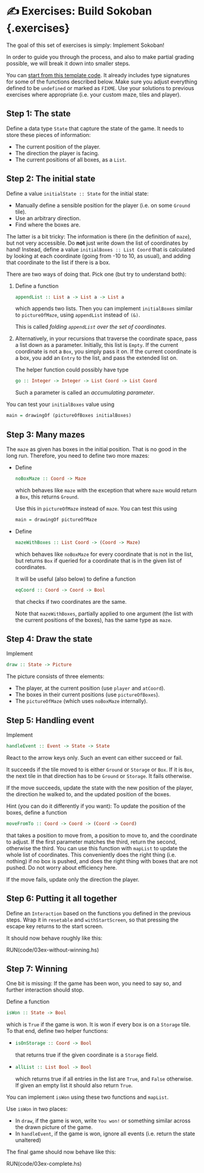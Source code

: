 ✍️ Exercises: Build Sokoban {.exercises}
========================

The goal of this set of exercises is simply: Implement Sokoban!

In order to guide you through the process, and also to make partial grading possible, we will break it down into smaller steps.

You can [start from this
template code](EDIT(code/03ex-template.hs)).
It already includes type signatures for some of the functions described below.
Make sure you adjust everything defined to be `undefined` or marked as `FIXME`.
Use your solutions to previous exercises where appropriate (i.e. your
custom maze, tiles and player).

Step 1: The state
-----------------

Define a data type `State` that capture the state of the game. It needs to store these
pieces of information:

 * The current position of the player.
 * The direction the player is facing.
 * The current positions of all boxes, as a `List`.

Step 2: The initial state
-------------------------

Define a value `initialState :: State` for the initial state:

 * Manually define a sensible position for the player (i.e. on some `Ground` tile).
 * Use an arbitrary direction.
 * Find where the boxes are.

The latter is a bit tricky: The information is there (in the definition of `maze`), but not very accessible. Do **not** just write down the list of coordinates by hand! Instead, define a value `initialBoxes :: List Coord` that is calculated by looking at each coordinate (going from -10 to 10, as usual), and adding that coordinate to the list if there is a box.

There are two ways of doing that. Pick one (but try to understand both):

 1. Define a function
    ```haskell
    appendList :: List a -> List a -> List a
    ```
    which appends two lists. Then you can implement `initialBoxes` similar to
    `pictureOfMaze`, using `appendList` instead of `(&)`.

    This is called *folding `appendList` over the set of coordinates*.

 2. Alternatively, in your recursions that traverse the coordinate space, pass
    a list down as a parameter. Initially, this list is `Empty`. If the current
    coordinate is not a `Box`, you simply pass it on. If the current coordinate
    is a box, you add an `Entry` to the list, and pass the extended list on.

    The helper function could possibly have type
    ```haskell
    go :: Integer -> Integer -> List Coord -> List Coord
    ```

    Such a parameter is called an *accumulating parameter*.

You can test your `initialBoxes` value using
```haskell
main = drawingOf (pictureOfBoxes initialBoxes)
```

Step 3: Many mazes
------------------

The `maze` as given has boxes in the initial position. That is no good in the
long run. Therefore, you need to define two more mazes:

 *  Define
    ```haskell
    noBoxMaze :: Coord -> Maze
    ```
    which behaves like `maze` with the exception that where `maze` would return
    a `Box`, this returns  `Ground`.

    Use this in `pictureOfMaze` instead of `maze`. You can test this using

    ```haskell
    main = drawingOf pictureOfMaze
    ```

 *  Define
    ```haskell
    mazeWithBoxes :: List Coord -> (Coord -> Maze)
    ```
    which behaves like
    `noBoxMaze` for every coordinate that is not in the list, but returns `Box`
    if queried for a coordinate that is in the given list of coordinates.

    It will be useful (also below) to define a function
    ```haskell
    eqCoord :: Coord -> Coord -> Bool
    ```
    that checks if two coordinates are the same.

    Note that `mazeWithBoxes`, partially applied to one argument (the list with
    the current positions of the boxes), has the same type as `maze`.


Step 4: Draw the state
----------------------

Implement
```haskell
draw :: State -> Picture
```

The picture consists of three elements:

 * The player, at the current position (use `player` and `atCoord`).
 * The boxes in their current positions (use `pictureOfBoxes`).
 * The `pictureOfMaze` (which uses `noBoxMaze` internally).


Step 5: Handling event
----------------------

Implement
```haskell
handleEvent :: Event -> State -> State
```
React to the arrow keys only. Such an event can either succeed or fail.

It succeeds if the tile moved to is either `Ground` or `Storage` or `Box`. If
it is `Box`, the next tile in that direction has to be `Ground` or `Storage`.
It fails otherwise.

If the move succeeds, update the state with the new position of the player, the
direction he walked to, and the updated position of the boxes.

Hint (you can do it differently if you want): To update the position of the
boxes, define a function
```haskell
moveFromTo :: Coord -> Coord -> (Coord -> Coord)
```
that takes a position to move from, a position to move to, and the coordinate
to adjust. If the first parameter matches the third, return the second,
otherwise the third. You can use this function with `mapList` to update the
whole list of coordinates. This conveniently does the right thing (i.e.
nothing) if no box is pushed, and does the right thing with boxes that are not
pushed. Do not worry about efficiency here.

If the move fails, update only the direction the player.

Step 6: Putting it all together
-------------------------------

Define an `Interaction` based on the functions you defined in the previous
steps. Wrap it in `resetable` and `withStartScreen`, so that pressing the
escape key returns to the start screen.

It should now behave roughly like this:

RUN(code/03ex-without-winning.hs)

Step 7: Winning
---------------

One bit is missing: If the game has been won, you need to say so, and further interaction should stop.

Define a function
```haskell
isWon :: State -> Bool
```
which is `True` if the game is won. It is won if every box is on a `Storage` tile. To that end, define two helper functions:

 * ```haskell
   isOnStorage :: Coord -> Bool
   ```
   that returns true if the given coordinate is a `Storage` field.

 * ```haskell
   allList :: List Bool -> Bool
   ```
   which returns true if all entries in the list are `True`, and `False`
   otherwise. If given an empty list it should also return `True`.

You can implement `isWon` using these two functions and `mapList`.

Use `isWon` in two places:

 * In `draw`, if the game is won, write `You won!` or something similar across
   the drawn picture of the game.
 * In `handleEvent`, if the game is won, ignore all events (i.e. return the state unaltered)

The final game should now behave like this:

RUN(code/03ex-complete.hs)


